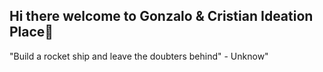 ## Hi there welcome to Gonzalo & Cristian Ideation Place👋

"Build a rocket ship and leave the doubters behind" - Unknow"

